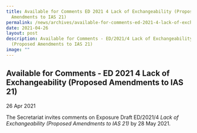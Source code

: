 ```yaml
---
title: Available for Comments ED 2021 4 Lack of Exchangeability (Proposed
  Amendments to IAS 21)
permalink: /news/archives/available-for-comments-ed-2021-4-lack-of-exchangeability/
date: 2021-04-26
layout: post
description: Available for Comments - ED/2021/4 Lack of Exchangeability
  (Proposed Amendments to IAS 21)
image: ""
---
```

Available for Comments - ED 2021 4 Lack of Exchangeability (Proposed Amendments to IAS 21)
------------------------------------------------------------------------------------------

26 Apr 2021

The Secretariat invites comments on Exposure Draft ED/2021/4 _Lack of Exchangeability (Proposed Amendments to IAS 21)_ by 28 May 2021.